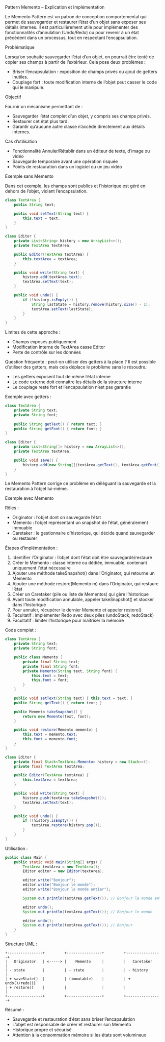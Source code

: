 Pattern Memento – Explication et Implémentation

Le Memento Pattern est un patron de conception comportemental qui permet de sauvegarder et restaurer l’état d’un objet sans exposer ses détails internes.
Il est particulièrement utile pour implémenter des fonctionnalités d’annulation (Undo/Redo) ou pour revenir à un état précédent dans un processus, tout en respectant l’encapsulation.

Problématique

Lorsqu’on souhaite sauvegarder l’état d’un objet, on pourrait être tenté de copier ses champs à partir de l’extérieur. Cela pose deux problèmes :

* Briser l’encapsulation : exposition de champs privés ou ajout de getters inutiles.
* Couplage fort : toute modification interne de l’objet peut casser le code qui le manipule.

Objectif

Fournir un mécanisme permettant de :

* Sauvegarder l’état complet d’un objet, y compris ses champs privés.
* Restaurer cet état plus tard.
* Garantir qu’aucune autre classe n’accède directement aux détails internes.

Cas d’utilisation

* Fonctionnalité Annuler/Rétablir dans un éditeur de texte, d’image ou vidéo
* Sauvegarde temporaire avant une opération risquée
* Points de restauration dans un logiciel ou un jeu vidéo

Exemple sans Memento

Dans cet exemple, les champs sont publics et l’historique est géré en dehors de l’objet, violant l’encapsulation.

```java
class TextArea {
    public String text;

    public void setText(String text) {
        this.text = text;
    }
}

class Editor {
    private List<String> history = new ArrayList<>();
    private TextArea textArea;

    public Editor(TextArea textArea) {
        this.textArea = textArea;
    }

    public void write(String text) {
        history.add(textArea.text);
        textArea.setText(text);
    }

    public void undo() {
        if (!history.isEmpty()) {
            String lastState = history.remove(history.size() - 1);
            textArea.setText(lastState);
        }
    }
}
```

Limites de cette approche :

* Champs exposés publiquement
* Modification interne de TextArea casse Editor
* Perte de contrôle sur les données

Question fréquente : peut-on utiliser des getters à la place ?
Il est possible d’utiliser des getters, mais cela déplace le problème sans le résoudre.

* Les getters exposent tout de même l’état interne
* Le code externe doit connaître les détails de la structure interne
* Le couplage reste fort et l’encapsulation n’est pas garantie

Exemple avec getters :

```java
class TextArea {
    private String text;
    private String font;
    
    public String getText() { return text; }
    public String getFont() { return font; }
}

class Editor {
    private List<String[]> history = new ArrayList<>();
    private TextArea textArea;

    public void save() {
        history.add(new String[]{textArea.getText(), textArea.getFont()});
    }
}
```

Le Memento Pattern corrige ce problème en déléguant la sauvegarde et la restauration à l’objet lui-même.

Exemple avec Memento

Rôles :

* Originator : l’objet dont on sauvegarde l’état
* Memento : l’objet représentant un snapshot de l’état, généralement immuable
* Caretaker : le gestionnaire d’historique, qui décide quand sauvegarder ou restaurer

Étapes d’implémentation :

1. Identifier l’Originator : l’objet dont l’état doit être sauvegardé/restauré
2. Créer le Memento : classe interne ou dédiée, immuable, contenant uniquement l’état nécessaire
3. Ajouter une méthode takeSnapshot() dans l’Originator, qui retourne un Memento
4. Ajouter une méthode restore(Memento m) dans l’Originator, qui restaure l’état
5. Créer un Caretaker (pile ou liste de Mementos) qui gère l’historique
6. Avant toute modification annulable, appeler takeSnapshot() et stocker dans l’historique
7. Pour annuler, récupérer le dernier Memento et appeler restore()
8. Facultatif : implémenter Redo avec deux piles (undoStack, redoStack)
9. Facultatif : limiter l’historique pour maîtriser la mémoire

Code complet :

```java
class TextArea {
    private String text;
    private String font;

    public class Memento {
        private final String text;
        private final String font;
        private Memento(String text, String font) {
            this.text = text;
            this.font = font;
        }
    }

    public void setText(String text) { this.text = text; }
    public String getText() { return text; }

    public Memento takeSnapshot() {
        return new Memento(text, font);
    }

    public void restore(Memento memento) {
        this.text = memento.text;
        this.font = memento.font;
    }
}

class Editor {
    private final Stack<TextArea.Memento> history = new Stack<>();
    private final TextArea textArea;

    public Editor(TextArea textArea) {
        this.textArea = textArea;
    }

    public void write(String text) {
        history.push(textArea.takeSnapshot());
        textArea.setText(text);
    }

    public void undo() {
        if (!history.isEmpty()) {
            textArea.restore(history.pop());
        }
    }
}
```

Utilisation :

```java
public class Main {
    public static void main(String[] args) {
        TextArea textArea = new TextArea();
        Editor editor = new Editor(textArea);

        editor.write("Bonjour");
        editor.write("Bonjour le monde");
        editor.write("Bonjour le monde entier");

        System.out.println(textArea.getText()); // Bonjour le monde entier

        editor.undo();
        System.out.println(textArea.getText()); // Bonjour le monde

        editor.undo();
        System.out.println(textArea.getText()); // Bonjour
    }
}
```

Structure UML :

```
+----------------+         +----------------+         +----------------+
|   Originator   | <-----> |    Memento     |         |   Caretaker    |
| - state        |         | - state        |         | - history      |
| + saveState()  |         | (immutable)    |         | + undo()/redo()|
| + restore()    |         |                |         |                |
+----------------+         +----------------+         +----------------+
```

Résumé :

* Sauvegarde et restauration d’état sans briser l’encapsulation
* L’objet est responsable de créer et restaurer son Memento
* Historique propre et sécurisé
* Attention à la consommation mémoire si les états sont volumineux
